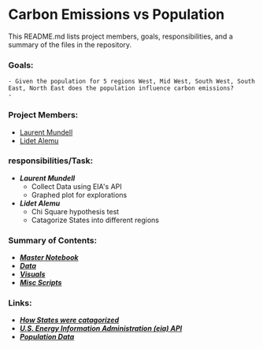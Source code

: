 # Carbon Emissions vs Population

This README.md lists project members, goals, responsibilities, and a summary of the files in the repository.

### Goals: 
    - Given the population for 5 regions West, Mid West, South West, South East, North East does the population influence carbon emissions?
    -
### Project Members: 
   - [Laurent Mundell](https://github.com/LaurentStar)
   - [Lidet Alemu](https://github.com/Lidetsal)
    
### responsibilities/Task:
   - _**Laurent Mundell**_
        - Collect Data using EIA's API
        - Graphed plot for explorations
   - _**Lidet Alemu**_
        - Chi Square hypothesis test
        - Catagorize States into different regions
        
### Summary of Contents:  
   - [_**Master Notebook**_](https://github.com/LaurentStar/MOD3_Project/blob/laurent/master.ipynb)
   - [_**Data**_](https://github.com/LaurentStar/MOD3_Project/tree/laurent/data)
   - [_**Visuals**_](https://github.com/LaurentStar/MOD3_Project/tree/laurent/images)
   - [_**Misc Scripts**_](https://github.com/LaurentStar/MOD3_Project/tree/laurent/scripts)
   
### Links:
   - [_**How States were catagorized**_](https://www2.census.gov/geo/pdfs/maps-data/maps/reference/us_regdiv.pdf)
   - [_**U.S. Energy Information Administration (eia) API**_](https://www.eia.gov/opendata/qb.php?category=2251604)
   - [_**Population Data**_](https://www2.census.gov/programs-surveys/popest/tables/2010-2019/state/totals/nst-est2019-01.xlsx)
    


